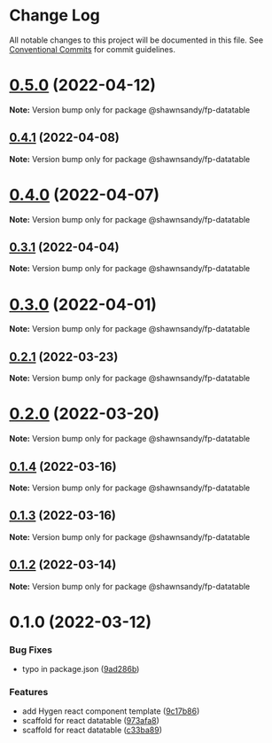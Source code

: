 # Change Log

All notable changes to this project will be documented in this file.
See [Conventional Commits](https://conventionalcommits.org) for commit guidelines.

# [0.5.0](https://github.com/shawn-sandy/fp-kit/compare/@shawnsandy/fp-datatable@0.4.1...@shawnsandy/fp-datatable@0.5.0) (2022-04-12)

**Note:** Version bump only for package @shawnsandy/fp-datatable





## [0.4.1](https://github.com/shawn-sandy/fp-kit/compare/@shawnsandy/fp-datatable@0.4.0...@shawnsandy/fp-datatable@0.4.1) (2022-04-08)

**Note:** Version bump only for package @shawnsandy/fp-datatable





# [0.4.0](https://github.com/shawn-sandy/fp-kit/compare/@shawnsandy/fp-datatable@0.3.1...@shawnsandy/fp-datatable@0.4.0) (2022-04-07)

**Note:** Version bump only for package @shawnsandy/fp-datatable






## [0.3.1](https://github.com/shawn-sandy/fp-kit/compare/@shawnsandy/fp-datatable@0.3.0...@shawnsandy/fp-datatable@0.3.1) (2022-04-04)

**Note:** Version bump only for package @shawnsandy/fp-datatable






# [0.3.0](https://github.com/shawn-sandy/fp-kit/compare/@shawnsandy/fp-datatable@0.2.1...@shawnsandy/fp-datatable@0.3.0) (2022-04-01)

**Note:** Version bump only for package @shawnsandy/fp-datatable





## [0.2.1](https://github.com/shawn-sandy/fp-kit/compare/@shawnsandy/fp-datatable@0.2.0...@shawnsandy/fp-datatable@0.2.1) (2022-03-23)

**Note:** Version bump only for package @shawnsandy/fp-datatable






# [0.2.0](https://github.com/shawn-sandy/fp-kit/compare/@shawnsandy/fp-datatable@0.1.4...@shawnsandy/fp-datatable@0.2.0) (2022-03-20)

**Note:** Version bump only for package @shawnsandy/fp-datatable





## [0.1.4](https://github.com/shawn-sandy/fp-kit/compare/@shawnsandy/fp-datatable@0.1.3...@shawnsandy/fp-datatable@0.1.4) (2022-03-16)

**Note:** Version bump only for package @shawnsandy/fp-datatable





## [0.1.3](https://github.com/shawn-sandy/fp-kit/compare/@shawnsandy/fp-datatable@0.1.2...@shawnsandy/fp-datatable@0.1.3) (2022-03-16)

**Note:** Version bump only for package @shawnsandy/fp-datatable






## [0.1.2](https://github.com/shawn-sandy/fp-kit/compare/@shawnsandy/fp-datatable@0.1.1...@shawnsandy/fp-datatable@0.1.2) (2022-03-14)

**Note:** Version bump only for package @shawnsandy/fp-datatable






# 0.1.0 (2022-03-12)


### Bug Fixes

* typo in package.json ([9ad286b](https://github.com/shawn-sandy/fp-kit/commit/9ad286b6bd3d170d1b3d5dcd094864ddcf8a9632))


### Features

* add Hygen react component template ([9c17b86](https://github.com/shawn-sandy/fp-kit/commit/9c17b86c7504c4cf1526bfc3e2dfa80f7769d911))
* scaffold for react datatable ([973afa8](https://github.com/shawn-sandy/fp-kit/commit/973afa88a42ec6589073e0fcabfefc64388777a1))
* scaffold for react datatable ([c33ba89](https://github.com/shawn-sandy/fp-kit/commit/c33ba890513034d87bc9a8c8696fa8638dad1ef6))
